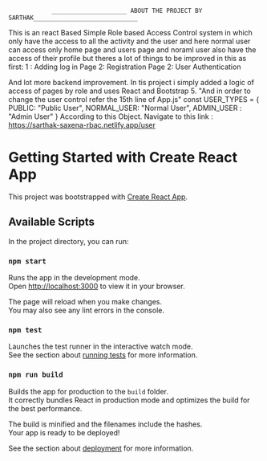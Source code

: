                 _____________________ ABOUT THE PROJECT BY SARTHAK_____________________________

This is an react Based Simple Role based Access Control system in which only have the access to all the activity and the user and here normal user can access only home page and users page and noraml user also have the access of their profile but theres a lot of things to be improved in this as first:
1 : Adding log in Page
2: Registration Page
2: User Authentication 

And lot more backend improvement.
In tis project i simply added a logic of access of pages by role and uses React and Bootstrap 5.
"And in order to change the user control refer the 15th line of App.js"
const USER_TYPES = {
  PUBLIC: "Public User",
  NORMAL_USER: "Normal User",
  ADMIN_USER : "Admin User"
}
According to this Object.
Navigate to this link : https://sarthak-saxena-rbac.netlify.app/user





# Getting Started with Create React App

This project was bootstrapped with [Create React App](https://github.com/facebook/create-react-app).

## Available Scripts

In the project directory, you can run:

### `npm start`

Runs the app in the development mode.\
Open [http://localhost:3000](http://localhost:3000) to view it in your browser.

The page will reload when you make changes.\
You may also see any lint errors in the console.

### `npm test`

Launches the test runner in the interactive watch mode.\
See the section about [running tests](https://facebook.github.io/create-react-app/docs/running-tests) for more information.

### `npm run build`

Builds the app for production to the `build` folder.\
It correctly bundles React in production mode and optimizes the build for the best performance.

The build is minified and the filenames include the hashes.\
Your app is ready to be deployed!

See the section about [deployment](https://facebook.github.io/create-react-app/docs/deployment) for more information.
 